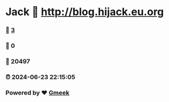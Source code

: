 # Jack :link: http://blog.hijack.eu.org 
### :page_facing_up: [3](http://blog.hijack.eu.org/tag.html) 
### :speech_balloon: 0 
### :hibiscus: 20497 
### :alarm_clock: 2024-06-23 22:15:05 
### Powered by :heart: [Gmeek](https://github.com/Meekdai/Gmeek)
